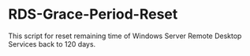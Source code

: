 # RDS-Grace-Period-Reset
This script for reset remaining time of Windows Server Remote Desktop Services back to 120 days.
